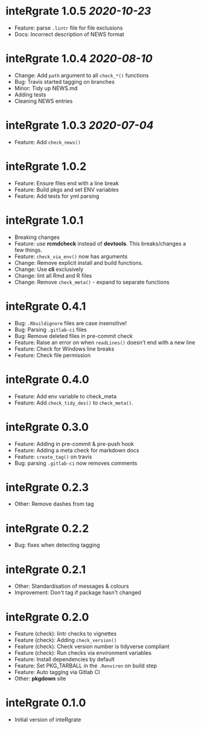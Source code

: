 # inteRgrate 1.0.5 _2020-10-23_
  * Feature: parse `.lintr` file for file exclusions
  * Docs: Incorrect description of NEWS format

# inteRgrate 1.0.4 _2020-08-10_
  * Change: Add `path` argument to all `check_*()` functions
  * Bug: Travis started tagging on branches
  * Minor: Tidy up NEWS.md
  * Adding tests
  * Cleaning NEWS entries

# inteRgrate 1.0.3 _2020-07-04_
  * Feature: Add `check_news()`

# inteRgrate 1.0.2
  * Feature: Ensure files end with a line break
  * Feature: Build pkgs and set ENV variables
  * Feature: Add tests for yml parsing
  
# inteRgrate 1.0.1
  * Breaking changes
  * Feature: use __rcmdcheck__ instead of __devtools__. This breaks/changes a few things.
  * Feature: `check_via_env()` now has arguments
  * Change: Remove explicit install and build functions.
  * Change: Use __cli__ exclusively
  * Change: lint all Rmd and R files
  * Change: Remove `check_meta()` - expand to separate functions

# inteRgrate 0.4.1
  * Bug: `.Rbuildignore` files are case insensitive!
  * Bug: Parsing `.gitlab-ci` files
  * Bug: Remove deleted files in pre-commit check
  * Feature: Raise an error on when `readLines()` doesn't end with a new line
  * Feature: Check for Windows line breaks
  * Feature: Check file permission

# inteRgrate 0.4.0
  * Feature: Add env variable to check_meta
  * Feature: Add `check_tidy_des()` to `check_meta()`.

# inteRgrate 0.3.0
  * Feature: Adding in pre-commit & pre-push hook
  * Feature: Adding a meta check for markdown docs
  * Feature: `create_tag()` on travis
  * Bug: parsing `.gitlab-ci` now removes comments

# inteRgrate 0.2.3
  * Other: Remove dashes from tag

# inteRgrate 0.2.2
  * Bug: fixes when detecting tagging

# inteRgrate 0.2.1
  * Other: Standardisation of messages & colours
  * Improvement: Don't tag if package hasn't changed

# inteRgrate 0.2.0
  * Feature (check): lintr checks to vignettes
  * Feature (check): Adding `check_version()`
  * Feature (check): Check version number is tidyverse compliant
  * Feature (check): Run checks via environment variables
  * Feature: Install dependencies by default
  * Feature: Set PKG_TARBALL in the `.Renviron` on build step
  * Feature: Auto tagging via Gitlab CI
  * Other: __pkgdown__ site

# inteRgrate 0.1.0
  * Initial version of inteRgrate
